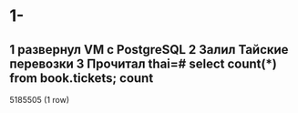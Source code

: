 # 1-
1 развернул VM c PostgreSQL
2 Залил Тайские перевозки 
3 Прочитал thai=# select count(*) from book.tickets;
  count
---------
 5185505
(1 row)
